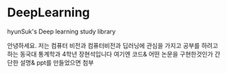 # DeepLearning
hyunSuk's Deep learning study library

안녕하세요. 저는 컴퓨터 비전과 컴퓨터비전과 딥러닝에 관심을 가지고 공부를 하려고 하는 동국대 통계학과 4학년 장현석입니다
여기엔 코드& 어떤 논문을 구현한것인가 간단한 설명& ppt를 만들었으면 첨부
